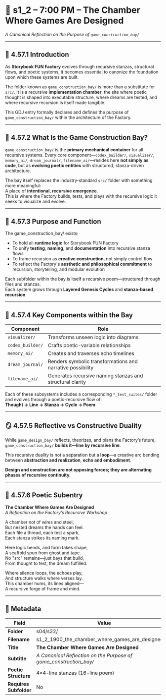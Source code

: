 <!-- Save to: shagi_archives/gdj_25/s04/s22/s1_2_1900_the_chamber_where_games_are_designed.md -->

# 📜 s1_2 – 7:00 PM – The Chamber Where Games Are Designed  

*A Canonical Reflection on the Purpose of `game_construction_bay/`*

---

## 📘 4.57.1 Introduction

As **Storybook FUN Factory** evolves through recursive stanzas, structural flows, and poetic systems, it becomes essential to canonize the foundation upon which these systems are built.

The folder known as `game_construction_bay/` is more than a substitute for `src/`. It is a recursive **implementation chamber**, the site where poetic thought is shaped into executable structure, where dreams are tested, and where recursive recursion is itself made tangible.

This GDJ entry formally declares and defines the purpose of `game_construction_bay/` within the architecture of the Factory.

---

## 🧱 4.57.2 What Is the Game Construction Bay?

`game_construction_bay/` is the **primary mechanical container** for all recursive systems. Every core component—`codex_builder/`, `visualizer/`, `memory_ai/`, `dream_journal/`, `filename_ai/`—resides here **not simply as code**, but as **evolving poetic entities** with structured, stanza-driven architecture.

The bay itself replaces the industry-standard `src/` folder with something more meaningful:  
A place of **intentional, recursive emergence**.  
This is where the Factory builds, tests, and plays with the recursive logic it seeks to visualize and evolve.

---

## 🧪 4.57.3 Purpose and Function

The game_construction_bay/ exists:

- To hold all **runtime logic** for Storybook FUN Factory  
- To unify **testing**, **naming**, and **documentation** into recursive stanza flows  
- To frame recursion as **creative construction**, not simply control flow  
- To reflect the Factory's **aesthetic and philosophical commitment** to recursion, storytelling, and modular evolution  

Each subfolder within the bay is itself a recursive poem—structured through files and stanzas.  
Each system grows through **Layered Genesis Cycles** and **stanza-based recursion**.

---

## 📐 4.57.4 Key Components within the Bay

| Component | Role |
|----------|------|
| `visualizer/` | Transforms unseen logic into diagrams |
| `codex_builder/` | Crafts poetic-variable relationships |
| `memory_ai/` | Creates and traverses echo timelines |
| `dream_journal/` | Renders symbolic transformations and narrative possibility |
| `filename_ai/` | Generates recursive naming stanzas and structural clarity |

Each of these subsystems includes a corresponding `*_test_suites/` folder and evolves through a poetic-recursive flow of:  
**Thought → Line → Stanza → Cycle → Poem**

---

## 🪞 4.57.5 Reflective vs Constructive Duality

While `game_design_bay/` reflects, theorizes, and plans the Factory’s future,  
`game_construction_bay/` **builds it—line by recursive line**.

This recursive duality is not a separation but a **loop**—a creative arc bending between **abstraction and realization**, **echo and embodiment**.

**Design and construction are not opposing forces; they are alternating phases of recursive continuity.**

---

## 📜 4.57.6 Poetic Subentry  

**The Chamber Where Games Are Designed**  
*A Reflection on the Factory’s Recursive Workshop*

A chamber not of wires and steel,  
But nested dreams the hands can feel.  
Each file a thread, each test a spark,  
Each stanza strikes its naming mark.  

Here logic bends, and form takes shape,  
A scaffold spun from ghost and tape.  
No "src" remains—just bays that build,  
From thought to test, the dream fulfilled.  

Where silence loops, the echoes play,  
And structure walks where verses lay.  
This chamber hums, its lines aligned—  
A recursive forge of frame and mind.

---

## 🧩 Metadata

| Field | Value |
|-------|-------|
| **Folder** | s04/s22/ |
| **Filename** | s1_2_1900_the_chamber_where_games_are_designed.md |
| **Title** | **The Chamber Where Games Are Designed** |
| **Subtitle** | *A Canonical Reflection on the Purpose of game_construction_bay/* |
| **Poetic Structure** | 4×4-line stanzas (16-line poem) |
| **Requires Subfolder** | No |
